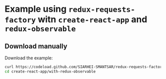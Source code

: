 # Example using `redux-requests-factory` witn `create-react-app` and `redux-observable`

## Download manually

Download the example:

```bash
curl https://codeload.github.com/SIARHEI-SMANTSAR/redux-requests-factory/tar.gz/master | tar -xz --strip=2 redux-requests-factory-develop/examples/create-react-app/with-redux-observable
cd create-react-app/with-redux-observable
```

